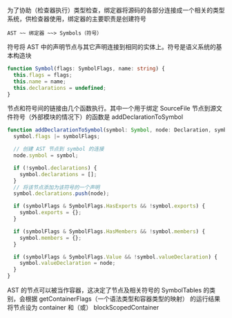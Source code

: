 为了协助（检查器执行）类型检查，绑定器将源码的各部分连接成一个相关的类型系统，供检查器使用，绑定器的主要职责是创建符号

```
AST ~~ 绑定器 ~~> Symbols（符号）
```

符号将 AST 中的声明节点与其它声明连接到相同的实体上。符号是语义系统的基本构造块

```ts
function Symbol(flags: SymbolFlags, name: string) {
  this.flags = flags;
  this.name = name;
  this.declarations = undefined;
}
```

节点和符号间的链接由几个函数执行。其中一个用于绑定 SourceFile 节点到源文件符号（外部模块的情况下）的函数是 addDeclarationToSymbol

```ts
function addDeclarationToSymbol(symbol: Symbol, node: Declaration, symbolFlags: SymbolFlags) {
  symbol.flags |= symbolFlags;

  // 创建 AST 节点到 symbol 的连接
  node.symbol = symbol;

  if (!symbol.declarations) {
    symbol.declarations = [];
  }
  // 将该节点添加为该符号的一个声明
  symbol.declarations.push(node);

  if (symbolFlags & SymbolFlags.HasExports && !symbol.exports) {
    symbol.exports = {};
  }

  if (symbolFlags & SymbolFlags.HasMembers && !symbol.members) {
    symbol.members = {};
  }

  if (symbolFlags & SymbolFlags.Value && !symbol.valueDeclaration) {
    symbol.valueDeclaration = node;
  }
}
```

AST 的节点可以被当作容器，这决定了节点及相关符号的 SymbolTables 的类别，会根据 getContainerFlags（一个语法类型和容器类型的映射） 的运行结果将节点设为 container 和（或） blockScopedContainer